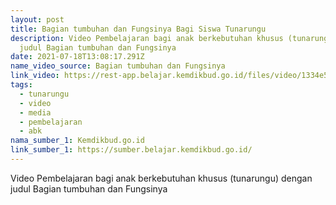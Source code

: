 ```yaml
---
layout: post
title: Bagian tumbuhan dan Fungsinya Bagi Siswa Tunarungu 
description: Video Pembelajaran bagi anak berkebutuhan khusus (tunarungu) dengan
  judul Bagian tumbuhan dan Fungsinya
date: 2021-07-18T13:08:17.291Z
name_video_source: Bagian tumbuhan dan Fungsinya
link_video: https://rest-app.belajar.kemdikbud.go.id/files/video/1334e5c4f0014bd4b9c90443765dda7f.mp4
tags:
  - tunarungu
  - video
  - media
  - pembelajaran
  - abk
nama_sumber_1: Kemdikbud.go.id
link_sumber_1: https://sumber.belajar.kemdikbud.go.id/
---
```

Video Pembelajaran bagi anak berkebutuhan khusus (tunarungu) dengan judul Bagian tumbuhan dan Fungsinya
